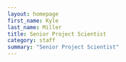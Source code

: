 ```yaml
---
layout: homepage
first_name: Kyle
last_name: Miller
title: Senior Project Scientist
category: staff
summary: "Senior Project Scientist"
---
```


